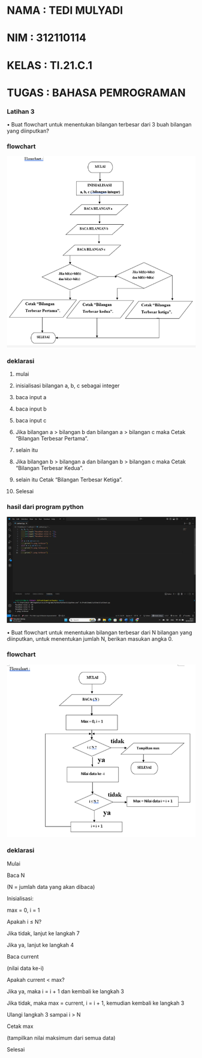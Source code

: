 # NAMA  : TEDI MULYADI
# NIM   : 312110114
# KELAS : TI.21.C.1
# TUGAS : BAHASA PEMROGRAMAN  

### Latihan 3

• Buat flowchart untuk menentukan bilangan terbesar
dari 3 buah bilangan yang diinputkan?  



### flowchart

![gambar](ss/1.png)  

### deklarasi

1.	mulai  

2.	inisialisasi bilangan a, b, c sebagai integer  

3.	baca input a  

4.	baca input b  

5.	baca input c  

6.	Jika bilangan a  >  bilangan b dan bilangan a > bilangan c maka Cetak “Bilangan Terbesar Pertama”.  

7.	selain itu  

8.	Jika bilangan b > bilangan a dan bilangan b > bilangan c maka Cetak “Bilangan Terbesar Kedua”.  

9.	selain itu Cetak “Bilangan Terbesar Ketiga”.  

10.	Selesai  

### hasil dari program python  

![gambar](ss/2.png)  


• Buat flowchart untuk menentukan bilangan terbesar
dari N bilangan yang diinputkan, untuk menentukan
jumlah N, berikan masukan angka 0.  

### flowchart  

![gambar](ss/3.png)

### deklarasi

Mulai  

Baca N  

(N = jumlah data yang akan dibaca)  

Inisialisasi:  

max = 0, i = 1  

Apakah i ≤ N?  

Jika tidak, lanjut ke langkah 7  

Jika ya, lanjut ke langkah 4  

Baca current  

(nilai data ke-i)  

Apakah current < max?  

Jika ya, maka i = i + 1 dan kembali ke langkah 3  

Jika tidak, maka max = current, i = i + 1, kemudian kembali ke langkah 3  

Ulangi langkah 3 sampai i > N  

Cetak max  

(tampilkan nilai maksimum dari semua data)  

Selesai  

